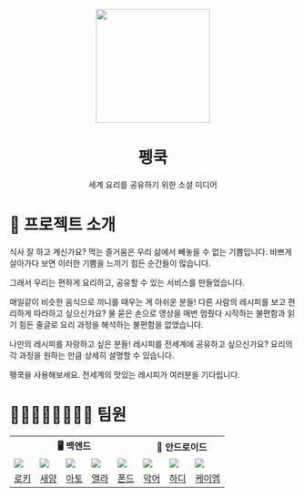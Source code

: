 <p align="middle" >
  <img width="200px;" src="https://raw.githubusercontent.com/woowacourse-teams/2024-pengcook/refs/heads/an/dev/android/app/src/main/res/drawable/pengcook_logo.png"/>
</p>
<h1 align="middle">펭쿡</h1>
<p align="middle">세계 요리를 공유하기 위한 소셜 미디어</p>

# 📝 프로젝트 소개

식사 잘 하고 계신가요? 먹는 즐거움은 우리 삶에서 빼놓을 수 없는 기쁨입니다. 바쁘게 살아가다 보면 이러한 기쁨을 느끼기 힘든 순간들이 많습니다.

그래서 우리는 편하게 요리하고, 공유할 수 있는 서비스를 만들었습니다.

매일같이 비슷한 음식으로 끼니를 때우는 게 아쉬운 분들! 다른 사람의 레시피를 보고 편리하게 따라하고 싶으신가요? 물 묻은 손으로 영상을 매번 멈췄다 시작하는 불편함과 읽기 힘든 줄글로 요리 과정을 해석하는 불편함을 없앴습니다.

나만의 레시피를 자랑하고 싶은 분들! 레시피를 전세계에 공유하고 싶으신가요? 요리의 각 과정을 원하는 만큼 상세히 설명할 수 있습니다.

펭쿡을 사용해보세요. 전세계의 맛있는 레시피가 여러분을 기다립니다.

# 👨🏻‍👩🏻‍👦🏻‍👦🏻 팀원

<table>
<tr>
    <th colspan="5" style="text-align: center;">🖥️ 백엔드</th>
    <th colspan="3" style="text-align: center;">📱 안드로이드</th>
</tr>
<tr>
    <td><img src="https://avatars.githubusercontent.com/u/58177929" /></td>
    <td><img src="https://avatars.githubusercontent.com/u/22692687" /></td>
    <td><img src="https://avatars.githubusercontent.com/u/89867757" /></td>
    <td><img src="https://avatars.githubusercontent.com/u/124992153" /></td>
    <td><img src="https://avatars.githubusercontent.com/u/90441959" /></td>
    <td><img src="https://avatars.githubusercontent.com/u/62333909" /></td>
    <td><img src="https://avatars.githubusercontent.com/u/74256335" /></td>
    <td><img src="https://avatars.githubusercontent.com/u/101035437" /></td>
</tr>
<tr  style="text-align: center;">
    <td><a href="https://github.com/HaiSeong">로키</a></td>
    <td><a href="https://github.com/geoje">새양</a></td>
    <td><a href="https://github.com/hyxrxn">아토</a></td>
    <td><a href="https://github.com/oshyun00">엘라</a></td>
    <td><a href="https://github.com/tackyu">폰드</a></td>
    <td><a href="https://github.com/Hogu59">악어</a></td>
    <td><a href="https://github.com/ii2001">하디</a></td>
    <td><a href="https://github.com/kmkim2689">케이엠</a></td>
</tr>
</table>
